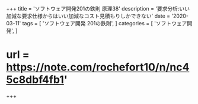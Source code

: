 +++
title = 'ソフトウェア開発201の鉄則 原理38'
description = '要求分析:いい加減な要求仕様からはいい加減なコスト見積もりしかできない'
date = '2020-03-11'
tags = [
    'ソフトウェア開発 201の鉄則',
]
categories = [
    'ソフトウェア開発',
]
# url = https://note.com/rochefort10/n/nc45c8dbf4fb1'
+++
